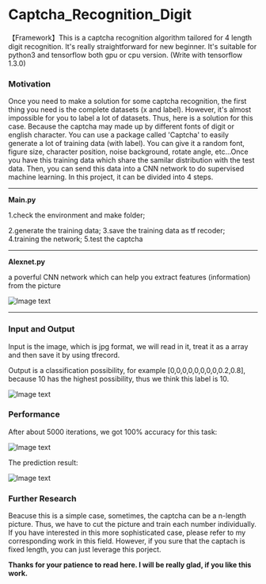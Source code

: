 # Captcha_Recognition_Digit
【Framework】This is a captcha recognition algorithm tailored for 4 length digit recognition. It's really straightforward for new beginner.
It's suitable for python3 and tensorflow both gpu or cpu version. (Write with tensorflow 1.3.0)

### Motivation
Once you need to make a solution for some captcha recognition, the first thing you need is the complete datasets (x and label). However, it's almost impossible for you to label a lot of datasets. Thus, here is a solution for this case. Because the captcha may made up by different fonts of digit or english character. You can use a package called 'Captcha' to easily generate a lot of training data (with label). You can give it a random font, figure size, character position, noise background, rotate angle, etc...Once you have this training data which share the samilar distribution with the test data. Then, you can send this data into a CNN network to do supervised machine learning. In this project, it can be divided into 4 steps. 

--------------------------------------

**Main.py** 

1.check the environment and make folder; 

2.generate the training data; 3.save the training data as tf recoder; 4.training the network; 5.test the captcha

--------------------------------------

**Alexnet.py**

a poverful CNN network which can help you extract features (information) from the picture

![Image text](https://github.com/Neural-Finance/Captcha-Recognition-Digit-Number/blob/master/1.png)

--------------------------------------

### Input and Output
Input is the image, which is jpg format, we will read in it, treat it as a array and then save it by using tfrecord.

Output is a classification possibility, for example [0,0,0,0,0,0,0,0,0.2,0.8], because 10 has the highest possibility, thus we think this label is 10.

![Image text](https://github.com/Neural-Finance/Captcha-Recognition-Digit-Number/blob/master/3_3.png)

### Performance
After about 5000 iterations, we got 100% accuracy for this task:

![Image text](https://github.com/Neural-Finance/Captcha-Recognition-Digit-Number/blob/master/2.png)

The prediction result:

![Image text](https://github.com/Neural-Finance/Captcha-Recognition-Digit-Number/blob/master/4.png)


### Further Research
Beacuse this is a simple case, sometimes, the captcha can be a n-length picture. Thus, we have to cut the picture and train each number individually. If you have interested in this more sophisticated case, please refer to my corresponding work in this field. However, if you sure that the captach is fixed length, you can just leverage this porject.

**Thanks for your patience to read here. I will be really glad, if you like this work.**
